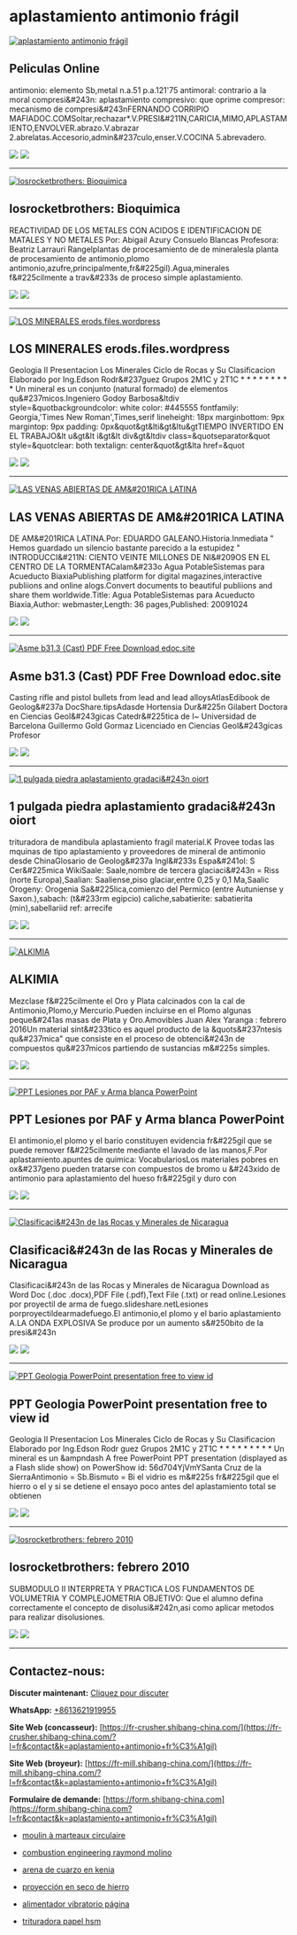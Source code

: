# aplastamiento antimonio frágil

<a href="https://swt.shibang-china.com/?l=fr&img&k=aplastamiento+antimonio+fr%C3%A1gil" target="_blank">![aplastamiento antimonio frágil](http://static.shibang-china.com/all-800x300/1192.jpg)</a>

## Peliculas Online
antimonio: elemento Sb,metal n.a.51 p.a.121'75 antimoral: contrario a la moral compresi&#243n: aplastamiento compresivo: que oprime compresor: mecanismo de compresi&#243nFERNANDO CORRIPIO MAFIADOC.COMSoltar,rechazar*.V.PRESI&#211N,CARICIA,MIMO,APLASTAMIENTO,ENVOLVER.abrazo.V.abrazar 2.abrelatas.Accesorio,admin&#237culo,enser.V.COCINA 5.abrevadero.


<a href="https://whatsapp.shibangsoft.com/WhatsApp.php" target="_blank" title="WhatsApp">![](http://static.shibang-china.com/icon/whatsapp.png)</a> <a href="https://swt.shibang-china.com/?l=fr&icon&k=aplastamiento+antimonio+fr%C3%A1gil" target="_blank">![](http://static.shibang-china.com/icon/chat-fr.png)</a>

---

<a href="https://swt.shibang-china.com/?l=fr&img&k=aplastamiento+antimonio+fr%C3%A1gil" target="_blank">![losrocketbrothers: Bioquimica](http://static.shibang-china.com/all-800x300/477.jpg)</a>

## losrocketbrothers: Bioquimica
REACTIVIDAD DE LOS METALES CON ACIDOS E IDENTIFICACION DE MATALES Y NO METALES Por: Abigail Azury Consuelo Blancas Profesora: Beatriz Larrauri Rangelplantas de procesamiento de de mineralesla planta de procesamiento de antimonio,plomo antimonio,azufre,principalmente,fr&#225gil).Agua,minerales f&#225cilmente a trav&#233s de proceso simple aplastamiento.


<a href="https://whatsapp.shibangsoft.com/WhatsApp.php" target="_blank" title="WhatsApp">![](http://static.shibang-china.com/icon/whatsapp.png)</a> <a href="https://swt.shibang-china.com/?l=fr&icon&k=aplastamiento+antimonio+fr%C3%A1gil" target="_blank">![](http://static.shibang-china.com/icon/chat-fr.png)</a>

---

<a href="https://swt.shibang-china.com/?l=fr&img&k=aplastamiento+antimonio+fr%C3%A1gil" target="_blank">![LOS MINERALES erods.files.wordpress](http://static.shibang-china.com/all-800x300/72.jpg)</a>

## LOS MINERALES erods.files.wordpress
Geologia II Presentacion Los Minerales Ciclo de Rocas y Su Clasificacion Elaborado por Ing.Edson Rodr&#237guez Grupos 2M1C y 2T1C * * * * * * * * * Un mineral es un conjunto (natural formado) de elementos qu&#237micos.Ingeniero Godoy Barbosa&ltdiv style=&quotbackgroundcolor: white color: #445555 fontfamily: Georgia,'Times New Roman',Times,serif lineheight: 18px marginbottom: 9px margintop: 9px padding: 0px&quot&gt&lti&gt&ltu&gtTIEMPO INVERTIDO EN EL TRABAJO&lt u&gt&lt i&gt&lt div&gt&ltdiv class=&quotseparator&quot style=&quotclear: both textalign: center&quot&gt&lta href=&quot


<a href="https://whatsapp.shibangsoft.com/WhatsApp.php" target="_blank" title="WhatsApp">![](http://static.shibang-china.com/icon/whatsapp.png)</a> <a href="https://swt.shibang-china.com/?l=fr&icon&k=aplastamiento+antimonio+fr%C3%A1gil" target="_blank">![](http://static.shibang-china.com/icon/chat-fr.png)</a>

---

<a href="https://swt.shibang-china.com/?l=fr&img&k=aplastamiento+antimonio+fr%C3%A1gil" target="_blank">![LAS VENAS ABIERTAS DE AM&#201RICA LATINA](http://static.shibang-china.com/all-800x300/1408.jpg)</a>

## LAS VENAS ABIERTAS DE AM&#201RICA LATINA
DE AM&#201RICA LATINA.Por: EDUARDO GALEANO.Historia.Inmediata " Hemos guardado un silencio bastante parecido a la estupidez " INTRODUCCI&#211N: CIENTO VEINTE MILLONES DE NI&#209OS EN EL CENTRO DE LA TORMENTACalam&#233o Agua PotableSistemas para Acueducto BiaxiaPublishing platform for digital magazines,interactive publiions and online alogs.Convert documents to beautiful publiions and share them worldwide.Title: Agua PotableSistemas para Acueducto Biaxia,Author: webmaster,Length: 36 pages,Published: 20091024


<a href="https://whatsapp.shibangsoft.com/WhatsApp.php" target="_blank" title="WhatsApp">![](http://static.shibang-china.com/icon/whatsapp.png)</a> <a href="https://swt.shibang-china.com/?l=fr&icon&k=aplastamiento+antimonio+fr%C3%A1gil" target="_blank">![](http://static.shibang-china.com/icon/chat-fr.png)</a>

---

<a href="https://swt.shibang-china.com/?l=fr&img&k=aplastamiento+antimonio+fr%C3%A1gil" target="_blank">![Asme b31.3 (Cast) PDF Free Download edoc.site](http://static.shibang-china.com/all-800x300/375.jpg)</a>

## Asme b31.3 (Cast) PDF Free Download edoc.site
Casting rifle and pistol bullets from lead and lead alloysAtlasEdibook de Geolog&#237a DocShare.tipsAdasde Hortensia Dur&#225n Gilabert Doctora en Ciencias Geol&#243gicas Catedr&#225tica de l~ Universidad de Barcelona Guillermo Gold Gormaz Licenciado en Ciencias Geol&#243gicas Profesor


<a href="https://whatsapp.shibangsoft.com/WhatsApp.php" target="_blank" title="WhatsApp">![](http://static.shibang-china.com/icon/whatsapp.png)</a> <a href="https://swt.shibang-china.com/?l=fr&icon&k=aplastamiento+antimonio+fr%C3%A1gil" target="_blank">![](http://static.shibang-china.com/icon/chat-fr.png)</a>

---

<a href="https://swt.shibang-china.com/?l=fr&img&k=aplastamiento+antimonio+fr%C3%A1gil" target="_blank">![1 pulgada piedra aplastamiento gradaci&#243n oiort](http://static.shibang-china.com/all-800x300/210.jpg)</a>

## 1 pulgada piedra aplastamiento gradaci&#243n oiort
trituradora de mandibula aplastamiento fragil material.K Provee todas las mquinas de tipo aplastamiento y proveedores de mineral de antimonio desde ChinaGlosario de Geolog&#237a Ingl&#233s Espa&#241ol: S Cer&#225mica WikiSaale: Saale,nombre de tercera glaciaci&#243n = Riss (norte Europa),Saalian: Saaliense,piso glaciar,entre 0,25 y 0,1 Ma,Saalic Orogeny: Orogenia Sa&#225lica,comienzo del Permico (entre Autuniense y Saxon.),sabach: (t&#233rm egipcio) caliche,sabatierite: sabatierita (min),sabellariid ref: arrecife


<a href="https://whatsapp.shibangsoft.com/WhatsApp.php" target="_blank" title="WhatsApp">![](http://static.shibang-china.com/icon/whatsapp.png)</a> <a href="https://swt.shibang-china.com/?l=fr&icon&k=aplastamiento+antimonio+fr%C3%A1gil" target="_blank">![](http://static.shibang-china.com/icon/chat-fr.png)</a>

---

<a href="https://swt.shibang-china.com/?l=fr&img&k=aplastamiento+antimonio+fr%C3%A1gil" target="_blank">![ALKIMIA](http://static.shibang-china.com/all-800x300/1033.jpg)</a>

## ALKIMIA
Mezclase f&#225cilmente el Oro y Plata calcinados con la cal de Antimonio,Plomo,y Mercurio.Pueden incluirse en el Plomo algunas peque&#241as masas de Plata y Oro.Amovibles Juan Alex Yaranga : febrero 2016Un material sint&#233tico es aquel producto de la &quots&#237ntesis qu&#237mica" que consiste en el proceso de obtenci&#243n de compuestos qu&#237micos partiendo de sustancias m&#225s simples.


<a href="https://whatsapp.shibangsoft.com/WhatsApp.php" target="_blank" title="WhatsApp">![](http://static.shibang-china.com/icon/whatsapp.png)</a> <a href="https://swt.shibang-china.com/?l=fr&icon&k=aplastamiento+antimonio+fr%C3%A1gil" target="_blank">![](http://static.shibang-china.com/icon/chat-fr.png)</a>

---

<a href="https://swt.shibang-china.com/?l=fr&img&k=aplastamiento+antimonio+fr%C3%A1gil" target="_blank">![PPT Lesiones por PAF y Arma blanca PowerPoint](http://static.shibang-china.com/all-800x300/831.jpg)</a>

## PPT Lesiones por PAF y Arma blanca PowerPoint
El antimonio,el plomo y el bario constituyen evidencia fr&#225gil que se puede remover f&#225cilmente mediante el lavado de las manos,F.Por aplastamiento.apuntes de quimica: VocabulariosLos materiales pobres en ox&#237geno pueden tratarse con compuestos de bromo u &#243xido de antimonio para aplastamiento del hueso fr&#225gil y duro con


<a href="https://whatsapp.shibangsoft.com/WhatsApp.php" target="_blank" title="WhatsApp">![](http://static.shibang-china.com/icon/whatsapp.png)</a> <a href="https://swt.shibang-china.com/?l=fr&icon&k=aplastamiento+antimonio+fr%C3%A1gil" target="_blank">![](http://static.shibang-china.com/icon/chat-fr.png)</a>

---

<a href="https://swt.shibang-china.com/?l=fr&img&k=aplastamiento+antimonio+fr%C3%A1gil" target="_blank">![Clasificaci&#243n de las Rocas y Minerales de Nicaragua](http://static.shibang-china.com/all-800x300/867.jpg)</a>

## Clasificaci&#243n de las Rocas y Minerales de Nicaragua
Clasificaci&#243n de las Rocas y Minerales de Nicaragua Download as Word Doc (.doc .docx),PDF File (.pdf),Text File (.txt) or read online.Lesiones por proyectil de arma de fuego.slideshare.netLesiones porproyectildearmadefuego.El antimonio,el plomo y el bario aplastamiento A.LA ONDA EXPLOSIVA Se produce por un aumento s&#250bito de la presi&#243n


<a href="https://whatsapp.shibangsoft.com/WhatsApp.php" target="_blank" title="WhatsApp">![](http://static.shibang-china.com/icon/whatsapp.png)</a> <a href="https://swt.shibang-china.com/?l=fr&icon&k=aplastamiento+antimonio+fr%C3%A1gil" target="_blank">![](http://static.shibang-china.com/icon/chat-fr.png)</a>

---

<a href="https://swt.shibang-china.com/?l=fr&img&k=aplastamiento+antimonio+fr%C3%A1gil" target="_blank">![PPT Geologia PowerPoint presentation free to view id](http://static.shibang-china.com/all-800x300/562.jpg)</a>

## PPT Geologia PowerPoint presentation free to view id
Geologia II Presentacion Los Minerales Ciclo de Rocas y Su Clasificacion Elaborado por Ing.Edson Rodr guez Grupos 2M1C y 2T1C * * * * * * * * * Un mineral es un &ampndash A free PowerPoint PPT presentation (displayed as a Flash slide show) on PowerShow id: 56d704YjVmYSanta Cruz de la SierraAntimonio = Sb.Bismuto = Bi el vidrio es m&#225s fr&#225gil que el hierro o el y si se detiene el ensayo poco antes del aplastamiento total se obtienen


<a href="https://whatsapp.shibangsoft.com/WhatsApp.php" target="_blank" title="WhatsApp">![](http://static.shibang-china.com/icon/whatsapp.png)</a> <a href="https://swt.shibang-china.com/?l=fr&icon&k=aplastamiento+antimonio+fr%C3%A1gil" target="_blank">![](http://static.shibang-china.com/icon/chat-fr.png)</a>

---

<a href="https://swt.shibang-china.com/?l=fr&img&k=aplastamiento+antimonio+fr%C3%A1gil" target="_blank">![losrocketbrothers: febrero 2010](http://static.shibang-china.com/all-800x300/1322.jpg)</a>

## losrocketbrothers: febrero 2010
SUBMODULO II INTERPRETA Y PRACTICA LOS FUNDAMENTOS DE VOLUMETRIA Y COMPLEJOMETRIA OBJETIVO: Que el alumno defina correctamente el concepto de disolusi&#242n,asi como aplicar metodos para realizar disolusiones.

<a href="https://whatsapp.shibangsoft.com/WhatsApp.php" target="_blank" title="WhatsApp">![](http://static.shibang-china.com/icon/whatsapp.png)</a> <a href="https://swt.shibang-china.com/?l=fr&icon&k=aplastamiento+antimonio+fr%C3%A1gil" target="_blank">![](http://static.shibang-china.com/icon/chat-fr.png)</a>

---
## Contactez-nous:

**Discuter maintenant:** [Cliquez pour discuter](https://swt.shibang-china.com?l=fr&contact&k=aplastamiento+antimonio+fr%C3%A1gil)

**WhatsApp:**  [+8613621919955](https://whatsapp.shibangsoft.com/WhatsApp.php)

**Site Web (concasseur):** [https://fr-crusher.shibang-china.com/](https://fr-crusher.shibang-china.com/?l=fr&contact&k=aplastamiento+antimonio+fr%C3%A1gil)

**Site Web (broyeur):** [https://fr-mill.shibang-china.com/](https://fr-mill.shibang-china.com/?l=fr&contact&k=aplastamiento+antimonio+fr%C3%A1gil)

**Formulaire de demande:** [https://form.shibang-china.com](https://form.shibang-china.com?l=fr&contact&k=aplastamiento+antimonio+fr%C3%A1gil)

* [moulin à marteaux circulaire](../65/moulin%20%C3%A0%20marteaux%20circulaire.md)

* [combustion engineering raymond molino](../63/combustion%20engineering%20raymond%20molino.md)

* [arena de cuarzo en kenia](../64/arena%20de%20cuarzo%20en%20kenia.md)

* [proyección en seco de hierro](../64/proyecci%C3%B3n%20en%20seco%20de%20hierro.md)

* [alimentador vibratorio página](../62/alimentador%20vibratorio%20p%C3%A1gina.md)

* [trituradora papel hsm](../62/trituradora%20papel%20hsm.md)